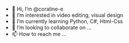 - 👋 Hi, I’m @coraline-e
- 👀 I’m interested in video editing, visual design
- 🌱 I’m currently learning Python, C#, Html-Css
- 💞️ I’m looking to collaborate on ...
- 📫 How to reach me ...

<!---
coraline-e/coraline-e is a ✨ special ✨ repository because its `README.md` (this file) appears on your GitHub profile.
You can click the Preview link to take a look at your changes.
--->
